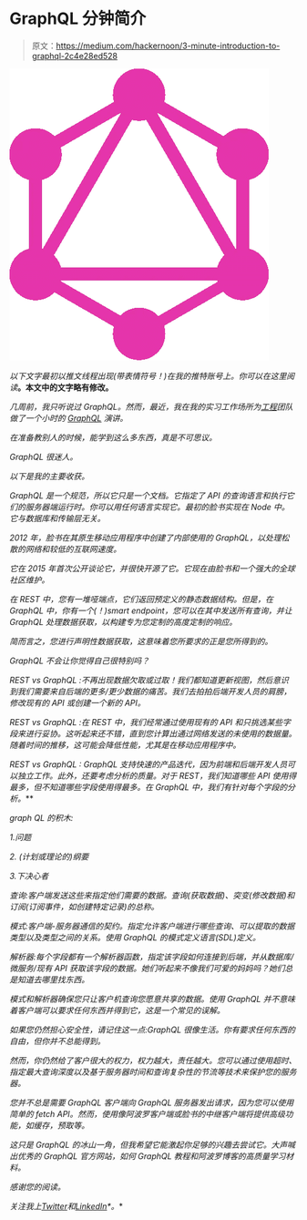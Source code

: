 # GraphQL 分钟简介

> 原文：<https://medium.com/hackernoon/3-minute-introduction-to-graphql-2c4e28ed528>

![](img/fedd76e15c1ade1b73240a0ab60405f3.png)

*以下文字最初以推文线程出现(带表情符号！)在我的推特账号上。你可以在这里阅读*[](https://twitter.com/prar_s/status/1024871813241823233)**。本文中的文字略有修改。**

*几周前，我只听说过 GraphQL。然而，最近，我在我的实习工作场所为[工程](https://hackernoon.com/tagged/engineering)团队做了一个小时的 [GraphQL](https://hackernoon.com/tagged/graphql) 演讲。*

*在准备教别人的时候，能学到这么多东西，真是不可思议。*

*GraphQL 很迷人。*

*以下是我的主要收获。*

*GraphQL 是一个规范，所以它只是一个文档。它指定了 API 的查询语言和执行它们的服务器端运行时。你可以用任何语言实现它。最初的脸书实现在 Node 中。它与数据库和传输层无关。*

*2012 年，脸书在其原生移动应用程序中创建了内部使用的 GraphQL，以处理松散的网络和较低的互联网速度。*

*它在 2015 年首次公开谈论它，并很快开源了它。它现在由脸书和一个强大的全球社区维护。*

*在 REST 中，您有一堆哑端点，它们返回预定义的静态数据结构。但是，在 GraphQL 中，你有一个(！)smart endpoint，您可以在其中发送所有查询，并让 GraphQL 处理数据获取，以构建专为您定制的高度定制的响应。*

*简而言之，您进行声明性数据获取，这意味着您所要求的正是您所得到的。*

*GraphQL 不会让你觉得自己很特别吗？*

**REST vs GraphQL* :不再出现数据欠取或过取！我们都知道更新视图，然后意识到我们需要来自后端的更多/更少数据的痛苦。我们去拍拍后端开发人员的肩膀，修改现有的 API 或创建一个新的 API。*

*REST vs GraphQL :在 REST 中，我们经常通过使用现有的 API 和只挑选某些字段来进行妥协。这听起来还不错，直到您计算出通过网络发送的未使用的数据量。随着时间的推移，这可能会降低性能，尤其是在移动应用程序中。*

**REST vs GraphQL* : GraphQL 支持快速的产品迭代，因为前端和后端开发人员可以独立工作。此外，还要考虑分析的质量。对于 REST，我们知道哪些 API 使用得最多，但不知道哪些字段使用得最多。在 GraphQL 中，我们有针对每个字段的**分析。***

**graph QL 的积木*:*

*1.问题*

*2\. (计划或理论的)纲要*

*3.下决心者*

**查询*:客户端发送这些来指定他们需要的数据。查询(获取数据)、突变(修改数据)和订阅(订阅事件，如创建特定记录)的总称。*

**模式*:客户端-服务器通信的契约。指定允许客户端进行哪些查询、可以提取的数据类型以及类型之间的关系。使用 GraphQL 的模式定义语言(SDL)定义。*

**解析器*:每个字段都有一个解析器函数，指定该字段如何连接到后端，并从数据库/微服务/现有 API 获取该字段的数据。她们听起来不像我们可爱的妈妈吗？她们总是知道去哪里找东西。*

*模式和解析器确保您只让客户机查询您愿意共享的数据。使用 GraphQL 并不意味着客户端可以要求任何东西并得到它，这是一个常见的误解。*

*如果您仍然担心安全性，请记住这一点:GraphQL 很像生活。你有要求任何东西的自由，但你并不总能得到。*

*然而，你仍然给了客户很大的权力，权力越大，责任越大。您可以通过使用超时、指定最大查询深度以及基于服务器时间和查询复杂性的节流等技术来保护您的服务器。*

*您并不总是需要 GraphQL 客户端向 GraphQL 服务器发出请求，因为您可以使用简单的 fetch API。然而，使用像阿波罗客户端或脸书的中继客户端将提供高级功能，如缓存，预取等。*

*这只是 GraphQL 的冰山一角，但我希望它能激起你足够的兴趣去尝试它。大声喊出优秀的 GraphQL 官方网站，如何 GraphQL 教程和阿波罗博客的高质量学习材料。*

*感谢您的阅读。*

**关注我上*[*Twitter*](https://twitter.com/prar_s)*和*[*LinkedIn*](https://www.linkedin.com/in/prarthana-sannamani/)*。**